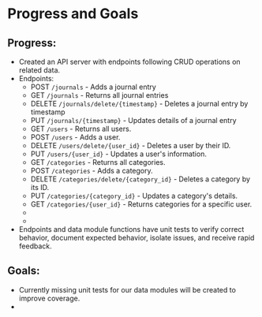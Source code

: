# Progress and Goals


## Progress:

- Created an API server with endpoints following CRUD operations on related data.
- Endpoints:
	- POST `/journals` - Adds a journal entry
	- GET `/journals` - Returns all journal entries
	- DELETE `/journals/delete/{timestamp}` - Deletes a journal entry by timestamp
	- PUT `/journals/{timestamp}` - Updates details of a journal entry
	- GET `/users` - Returns all users.
	- POST `/users` - Adds a user.
	- DELETE `/users/delete/{user_id}` - Deletes a user by their ID.
	- PUT `/users/{user_id}` - Updates a user's information.
	- GET `/categories` - Returns all categories.
	- POST `/categories` - Adds a category.
	- DELETE `/categories/delete/{category_id}` - Deletes a category by its ID.
	- PUT `/categories/{category_id}` - Updates a category's details.
	- GET `/categories/{user_id}` - Returns categories for a specific user.
	- 
	- 
- Endpoints and data module functions have unit tests to verify correct behavior, document expected behavior, isolate issues, and receive rapid feedback.


## Goals:

- Currently missing unit tests for our data modules will be created to improve coverage.
- 
